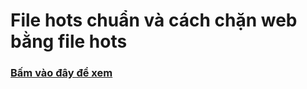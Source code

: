 # File hots chuẩn và cách chặn web bằng file hots
### [Bấm vào đây để xem](https://bsngchithanh.blogspot.com/2025/03/file-hots-chuan-va-chan-web-bang-file.html)
